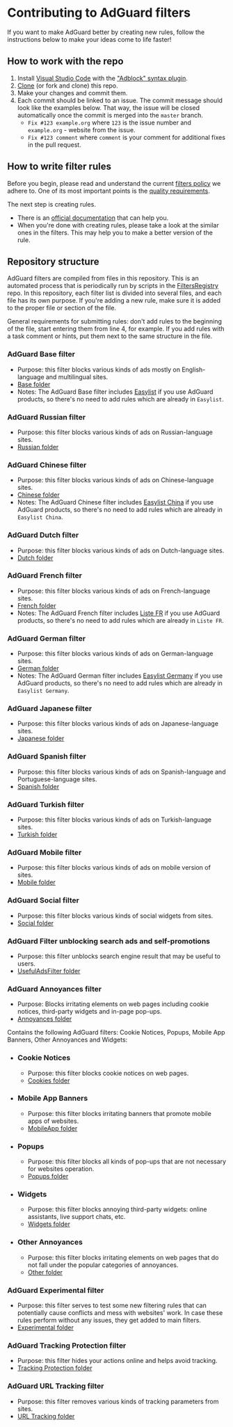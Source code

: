 # Contributing to AdGuard filters

If you want to make AdGuard better by creating new rules, follow the instructions below to make your ideas come to life faster!

## How to work with the repo

1. Install [Visual Studio Code](https://code.visualstudio.com/download) with the ["Adblock" syntax plugin](https://marketplace.visualstudio.com/items?itemName=adguard.adblock).
2. [Clone](https://docs.github.com/repositories/creating-and-managing-repositories/cloning-a-repository#cloning-a-repository) (or fork and clone) this repo.
3. Make your changes and commit them.
4. Each commit should be linked to an issue. The commit message should look like the examples below. That way, the issue will be closed automatically once the commit is merged into the `master` branch.
   * `Fix #123 example.org` where `123` is the issue number and `example.org` - website from the issue.
   * `Fix #123 comment` where `comment` is your comment for additional fixes in the pull request.

## How to write filter rules

Before you begin, please read and understand the current [filters policy](https://kb.adguard.com/general/adguard-filter-policy) we adhere to. One of its most important points is the [quality requirements](https://kb.adguard.com/general/adguard-filter-policy#quality-requirements-for-filtering-rules).

The next step is creating rules.
   * There is an [official documentation](https://kb.adguard.com/general/how-to-create-your-own-ad-filters) that can help you.
   * When you're done with creating rules, please take a look at the similar ones in the filters. This may help you to make a better version of the rule.

## Repository structure

AdGuard filters are compiled from files in this repository. This is an automated process that is periodically run by scripts in the [FiltersRegistry](https://github.com/AdguardTeam/FiltersRegistry) repo.  In this repository, each filter list is divided into several files, and each file has its own purpose. If you're adding a new rule, make sure it is added to the proper file or section of the file.

General requirements for submitting rules: don't add rules to the beginning of the file, start entering them from line 4, for example. If you add rules with a task comment or hints, put them next to the same structure in the file.

### AdGuard Base filter

* Purpose: this filter blocks various kinds of ads mostly on English-language and multilingual sites.
* [Base folder](https://github.com/AdguardTeam/AdguardFilters/tree/master/EnglishFilter/sections)
* Notes: The AdGuard Base filter includes [Easylist](https://github.com/easylist/easylist) if you use AdGuard products, so there's no need to add rules which are already in `Easylist`.

### AdGuard Russian filter

* Purpose: this filter blocks various kinds of ads on Russian-language sites.
* [Russian folder](https://github.com/AdguardTeam/AdguardFilters/tree/master/RussianFilter/sections)

### AdGuard Chinese filter

* Purpose: this filter blocks various kinds of ads on Chinese-language sites.
* [Chinese folder](https://github.com/AdguardTeam/AdguardFilters/tree/master/ChineseFilter/sections)
* Notes: The AdGuard Chinese filter includes [Easylist China](https://github.com/easylist/easylistchina) if you use AdGuard products, so there's no need to add rules which are already in `Easylist China`.

### AdGuard Dutch filter

* Purpose: this filter blocks various kinds of ads on Dutch-language sites.
* [Dutch folder](https://github.com/AdguardTeam/AdguardFilters/tree/master/DutchFilter/sections)

### AdGuard French filter

* Purpose: this filter blocks various kinds of ads on French-language sites.
* [French folder](https://github.com/AdguardTeam/AdguardFilters/tree/master/FrenchFilter/sections)
* Notes: The AdGuard French filter includes [Liste FR](https://github.com/easylist/listefr) if you use AdGuard products, so there's no need to add rules which are already in `Liste FR`.

### AdGuard German filter

* Purpose: this filter blocks various kinds of ads on German-language sites.
* [German folder](https://github.com/AdguardTeam/AdguardFilters/tree/master/GermanFilter/sections)
* Notes: The AdGuard German filter includes [Easylist Germany](https://github.com/easylist/easylistgermany) if you use AdGuard products, so there's no need to add rules which are already in `Easylist Germany`.

### AdGuard Japanese filter

* Purpose: this filter blocks various kinds of ads on Japanese-language sites.
* [Japanese folder](https://github.com/AdguardTeam/AdguardFilters/tree/master/JapaneseFilter/sections)

### AdGuard Spanish filter

* Purpose: this filter blocks various kinds of ads on Spanish-language and Portuguese-language sites.
* [Spanish folder](https://github.com/AdguardTeam/AdguardFilters/tree/master/SpanishFilter/sections)

### AdGuard Turkish filter

* Purpose: this filter blocks various kinds of ads on Turkish-language sites.
* [Turkish folder](https://github.com/AdguardTeam/AdguardFilters/tree/master/TurkishFilter/sections)

### AdGuard Mobile filter

* Purpose: this filter blocks various kinds of ads on mobile version of sites.
* [Mobile folder](https://github.com/AdguardTeam/AdguardFilters/tree/master/MobileFilter/sections)

### AdGuard Social filter

* Purpose: this filter blocks various kinds of social widgets from sites.
* [Social folder](https://github.com/AdguardTeam/AdguardFilters/tree/master/SocialFilter/sections)

### AdGuard Filter unblocking search ads and self-promotions

* Purpose: this filter unblocks search engine result that may be useful to users.
* [UsefulAdsFilter folder](https://github.com/AdguardTeam/AdguardFilters/tree/master/UsefulAdsFilter/sections)

### AdGuard Annoyances filter

* Purpose: Blocks irritating elements on web pages including cookie notices, third-party widgets and in-page pop-ups.
* [Annoyances folder](https://github.com/AdguardTeam/AdguardFilters/tree/master/AnnoyancesFilter)

Contains the following AdGuard filters: Cookie Notices, Popups, Mobile App Banners, Other Annoyances and Widgets:

   - ### Cookie Notices
      * Purpose: this filter blocks cookie notices on web pages.
      * [Cookies folder](https://github.com/AdguardTeam/AdguardFilters/tree/master/AnnoyancesFilter/Cookies/sections)

   - ### Mobile App Banners
      * Purpose: this filter blocks irritating banners that promote mobile apps of websites.
      * [MobileApp folder](https://github.com/AdguardTeam/AdguardFilters/tree/master/AnnoyancesFilter/MobileApp/sections)

   - ### Popups
      * Purpose: this filter blocks all kinds of pop-ups that are not necessary for websites operation.
      * [Popups folder](https://github.com/AdguardTeam/AdguardFilters/tree/master/AnnoyancesFilter/Popups/sections)

   - ### Widgets
      * Purpose: this filter blocks annoying third-party widgets: online assistants, live support chats, etc.
      * [Widgets folder](https://github.com/AdguardTeam/AdguardFilters/tree/master/AnnoyancesFilter/Widgets/sections)

   - ### Other Annoyances
      * Purpose: this filter blocks irritating elements on web pages that do not fall under the popular categories of annoyances.
      * [Other folder](https://github.com/AdguardTeam/AdguardFilters/tree/master/AnnoyancesFilter/Other/sections)

### AdGuard Experimental filter

* Purpose: this filter serves to test some new filtering rules that can potentially cause conflicts and mess with websites' work. In case these rules perform without any issues, they get added to main filters.
* [Experimental folder](https://github.com/AdguardTeam/AdguardFilters/tree/master/ExperimentalFilter/sections)

### AdGuard Tracking Protection filter

* Purpose: this filter hides your actions online and helps avoid tracking.
* [Tracking Protection folder](https://github.com/AdguardTeam/AdguardFilters/tree/master/SpywareFilter/sections)

### AdGuard URL Tracking filter

* Purpose: this filter removes various kinds of tracking parameters from sites.
* [URL Tracking folder](https://github.com/AdguardTeam/AdguardFilters/tree/master/TrackParamFilter/sections)
